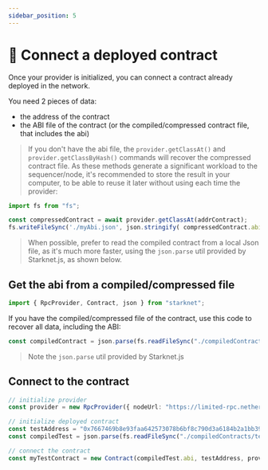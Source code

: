```yaml
---
sidebar_position: 5
---
```


# 🔌 Connect a deployed contract

Once your provider is initialized, you can connect a contract already deployed in the network.

You need 2 pieces of data:

- the address of the contract
- the ABI file of the contract (or the compiled/compressed contract file, that includes the abi)

> If you don't have the abi file, the `provider.getClassAt()` and `provider.getClassByHash()` commands will recover the compressed contract file. As these methods generate a significant workload to the sequencer/node, it's recommended to store the result in your computer, to be able to reuse it later without using each time the provider:

```typescript
import fs from "fs";

const compressedContract = await provider.getClassAt(addrContract);
fs.writeFileSync('./myAbi.json', json.stringify( compressedContract.abi, undefined, 2));
```

> When possible, prefer to read the compiled contract from a local Json file, as it's much more faster, using the `json.parse` util provided by Starknet.js, as shown below.

## Get the abi from a compiled/compressed file

```typescript
import { RpcProvider, Contract, json } from "starknet";
```

If you have the compiled/compressed file of the contract, use this code to recover all data, including the ABI:

```typescript
const compiledContract = json.parse(fs.readFileSync("./compiledContracts/test.json").toString("ascii"));
```

> Note the `json.parse` util provided by Starknet.js

## Connect to the contract

```typescript
// initialize provider
const provider = new RpcProvider({ nodeUrl: "https://limited-rpc.nethermind.io/goerli-juno" });

// initialize deployed contract
const testAddress = "0x7667469b8e93faa642573078b6bf8c790d3a6184b2a1bb39c5c923a732862e1";
const compiledTest = json.parse(fs.readFileSync("./compiledContracts/test.json").toString("ascii"));

// connect the contract
const myTestContract = new Contract(compiledTest.abi, testAddress, provider);
```
